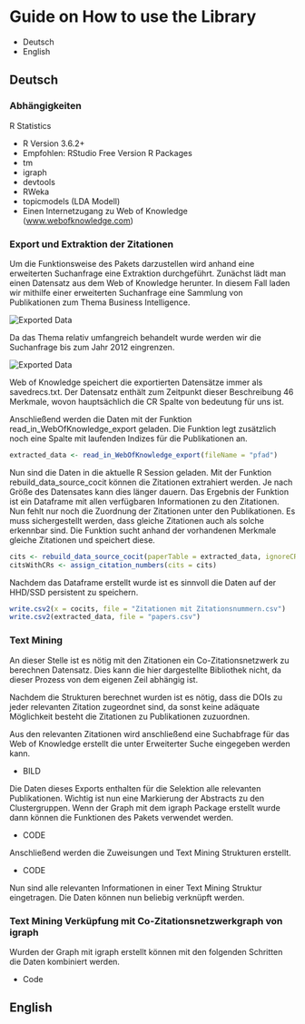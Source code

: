 # Guide on How to use the Library

* Deutsch
* English

## Deutsch

### Abhängigkeiten

R Statistics
* R Version 3.6.2+
* Empfohlen: RStudio Free Version
R Packages
* tm
* igraph
* devtools
* RWeka
* topicmodels (LDA Modell)
* Einen Internetzugang zu Web of Knowledge (www.webofknowledge.com)

### Export und Extraktion der Zitationen

Um die Funktionsweise des Pakets darzustellen wird anhand eine erweiterten Suchanfrage eine Extraktion durchgeführt.
Zunächst lädt man einen Datensatz aus dem Web of Knowledge herunter. In diesem Fall laden wir mithilfe einer erweiterten Suchanfrage eine Sammlung von Publikationen zum Thema Business Intelligence.

![](https://github.com/mfinst/TM-CoCit-Support-FM/images/Export.PNG "Exported Data")

Da das Thema relativ umfangreich behandelt wurde werden wir die Suchanfrage bis zum Jahr 2012 eingrenzen.

![](https://github.com/mfinst/TM-CoCit-Support-FM/images/Query.PNG "Exported Data")


Web of Knowledge speichert die exportierten Datensätze immer als savedrecs.txt.
Der Datensatz enthält zum Zeitpunkt dieser Beschreibung 46 Merkmale, wovon hauptsächlich die CR Spalte von bedeutung für uns ist.

Anschließend werden die Daten mit der Funktion read_in_WebOfKnowledge_export geladen. Die Funktion legt zusätzlich noch eine Spalte mit laufenden Indizes für die Publikationen an.
```R
extracted_data <- read_in_WebOfKnowledge_export(fileName = "pfad")
```
Nun sind die Daten in die aktuelle R Session geladen. Mit der Funktion rebuild_data_source_cocit können die Zitationen extrahiert werden.
Je nach Größe des Datensates kann dies länger dauern. 
Das Ergebnis der Funktion ist ein Dataframe mit allen verfügbaren Informationen zu den Zitationen.
Nun fehlt nur noch die Zuordnung der Zitationen unter den Publikationen. Es muss sichergestellt werden, dass gleiche Zitationen auch als solche erkennbar sind.
Die Funktion sucht anhand der vorhandenen Merkmale gleiche Zitationen und speichert diese.


```R
cits <- rebuild_data_source_cocit(paperTable = extracted_data, ignoreCRs = TRUE)
citsWithCRs <- assign_citation_numbers(cits = cits)
```
Nachdem das Dataframe erstellt wurde ist es sinnvoll die Daten auf der HHD/SSD persistent zu speichern.

```R
write.csv2(x = cocits, file = "Zitationen mit Zitationsnummern.csv")
write.csv2(extracted_data, file = "papers.csv")
```

### Text Mining

An dieser Stelle ist es nötig mit den Zitationen ein Co-Zitationsnetzwerk zu berechnen Datensatz. Dies kann die hier dargestellte Bibliothek nicht, da dieser Prozess von dem eigenen Zeil abhängig ist.

Nachdem die Strukturen berechnet wurden ist es nötig, dass die DOIs zu jeder relevanten Zitation zugeordnet sind, da sonst keine adäquate Möglichkeit besteht die Zitationen zu Publikationen zuzuordnen.

Aus den relevanten Zitationen wird anschließend eine Suchabfrage für das Web of Knowledge erstellt die unter Erweiterter Suche eingegeben werden kann.
* BILD

Die Daten dieses Exports enthalten für die Selektion alle relevanten Publikationen.
Wichtig ist nun eine Markierung der Abstracts zu den Clustergruppen. Wenn der Graph mit dem igraph Package erstellt wurde dann können  die Funktionen des Pakets verwendet werden.
* CODE

Anschließend werden die Zuweisungen und Text Mining Strukturen erstellt.
* CODE

Nun sind alle relevanten Informationen in einer Text Mining Struktur eingetragen. Die Daten können nun beliebig verknüpft werden.

### Text Mining Verküpfung mit Co-Zitationsnetzwerkgraph von igraph

Wurden der Graph mit igraph erstellt können mit den folgenden Schritten die Daten kombiniert werden.
* Code


## English

